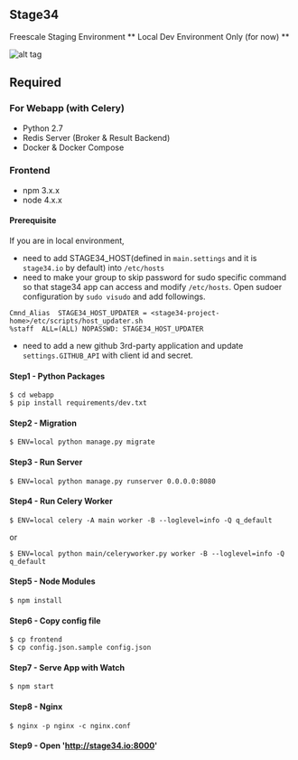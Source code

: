 ## Stage34
Freescale Staging Environment
** Local Dev Environment Only (for now) **

![alt tag](http://g.recordit.co/0J84vWlwC5.gif)


## Required
### For Webapp (with Celery)
- Python 2.7
- Redis Server (Broker & Result Backend)
- Docker & Docker Compose

### Frontend
- npm 3.x.x
- node 4.x.x


#### Prerequisite
If you are in local environment,

- need to add STAGE34_HOST(defined in `main.settings` and it is `stage34.io` by default) into `/etc/hosts`
- need to make your group to skip password for sudo specific command so that stage34 app can access and modify `/etc/hosts`. Open sudoer configuration by `sudo visudo` and add followings.
```
Cmnd_Alias  STAGE34_HOST_UPDATER = <stage34-project-home>/etc/scripts/host_updater.sh
%staff  ALL=(ALL) NOPASSWD: STAGE34_HOST_UPDATER
```
- need to add a new github 3rd-party application and update `settings.GITHUB_API` with client id and secret.

#### Step1 - Python Packages
```
$ cd webapp
$ pip install requirements/dev.txt
```

#### Step2 - Migration
```
$ ENV=local python manage.py migrate
```

#### Step3 - Run Server
```
$ ENV=local python manage.py runserver 0.0.0.0:8080
```

#### Step4 - Run Celery Worker
```
$ ENV=local celery -A main worker -B --loglevel=info -Q q_default
```
or
```
$ ENV=local python main/celeryworker.py worker -B --loglevel=info -Q q_default
```


#### Step5 - Node Modules
```
$ npm install
```

#### Step6 - Copy config file
```
$ cp frontend
$ cp config.json.sample config.json
```

#### Step7 - Serve App with Watch
```
$ npm start
```

#### Step8 - Nginx
```
$ nginx -p nginx -c nginx.conf
```

#### Step9 - Open 'http://stage34.io:8000'
